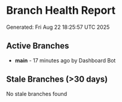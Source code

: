 # Branch Health Report
Generated: Fri Aug 22 18:25:57 UTC 2025

## Active Branches
- **main** - 17 minutes ago by Dashboard Bot

## Stale Branches (>30 days)
No stale branches found
